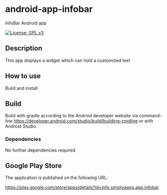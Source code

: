 # android-app-infobar

InfoBar Android app

[![License: GPL v3](https://img.shields.io/badge/License-GPLv3-blue.svg)](https://www.gnu.org/licenses/gpl-3.0)

## Description

This app displays a widget which can hold a customized text

## How to use

Build and install

## Build

Build with gradle according to the Android developer website via command-line https://developer.android.com/studio/build/building-cmdline
or with Android Studio.

### Dependencies

No further dependencies required

## Google Play Store

The application is published on the following URL:

https://play.google.com/store/apps/details?id=info.simplyapps.app.infobar
